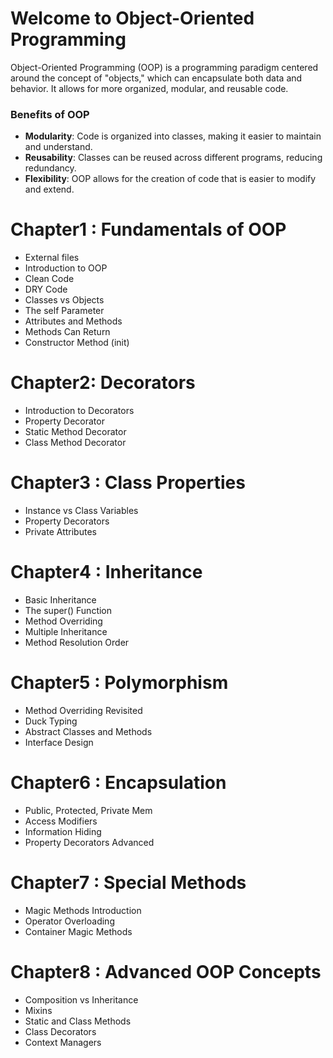 # Welcome to Object-Oriented Programming

Object-Oriented Programming (OOP) is a programming paradigm centered around the concept of "objects," which can encapsulate both data and behavior. It allows for more organized, modular, and reusable code.

### Benefits of OOP

- **Modularity**: Code is organized into classes, making it easier to maintain and understand.
- **Reusability**: Classes can be reused across different programs, reducing redundancy.
- **Flexibility**: OOP allows for the creation of code that is easier to modify and extend.


# Chapter1 : Fundamentals of OOP
- External files
- Introduction to OOP
- Clean Code
- DRY Code
- Classes vs Objects
- The self Parameter
- Attributes and Methods
- Methods Can Return
- Constructor Method (init)

# Chapter2: Decorators
- Introduction to Decorators
- Property Decorator
- Static Method Decorator
- Class Method Decorator

# Chapter3 : Class Properties
- Instance vs Class Variables
- Property Decorators
- Private Attributes

# Chapter4 : Inheritance
- Basic Inheritance
- The super() Function
- Method Overriding
- Multiple Inheritance
- Method Resolution Order

# Chapter5 : Polymorphism
- Method Overriding Revisited
- Duck Typing
- Abstract Classes and Methods
- Interface Design

# Chapter6 : Encapsulation
- Public, Protected, Private Mem
- Access Modifiers
- Information Hiding
- Property Decorators Advanced

# Chapter7 : Special Methods
- Magic Methods Introduction
- Operator Overloading
- Container Magic Methods

# Chapter8 : Advanced OOP Concepts
- Composition vs Inheritance
- Mixins
- Static and Class Methods
- Class Decorators
- Context Managers

